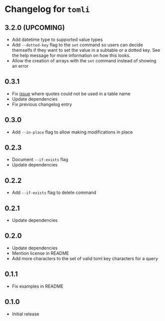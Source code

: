# Changelog for `tomli`

## 3.2.0 (UPCOMING)

* Add datetime type to supported value types
* Add `--dotted-key` flag to the `set` command so users can decide themselfs
  if they want to set the value in a subtable or a dotted key.
  See the help message for more information on how this looks.
* Allow the creation of arrays with the `set` command instead of showing an error

## 0.3.1

* Fix [issue](https://github.com/blinxen/tomli/issues/5)
  where quotes could not be used in a table name
* Update dependencies
* Fix previous changelog entry

## 0.3.0

* Add `--in-place` flag to allow making modifications in place

## 0.2.3

* Document `--if-exists` flag
* Update dependencies

## 0.2.2

* Add `--if-exists` flag to delete command

## 0.2.1

* Update dependencies

## 0.2.0

* Update dependencies
* Mention license in README
* Add more characters to the set of valid toml key characters for a query

## 0.1.1

* Fix examples in README

## 0.1.0

* Initial release
